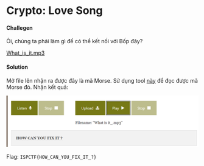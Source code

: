 # Crypto: Love Song 
#### Challegen
Ôi, chúng ta phải làm gì để có thể kết nối với Bốp đây?

[What_is_it.mp3](https://github.com/Dongkong1908/MiniCTF-2022/blob/main/Love%20Song/What%20is%20it_.mp3?raw=true)

#### Solution

Mở file lên nhận ra được đây là mã Morse. Sử dụng tool [này](https://morsecode.world/international/decoder/audio-decoder-adaptive.html) để đọc được mã Morse đó. Nhận kết quả: 

<img src= https://raw.githubusercontent.com/Dongkong1908/MiniCTF-2022/main/Love%20Song/what.png>

Flag: `ISPCTF{HOW_CAN_YOU_FIX_IT_?}`
